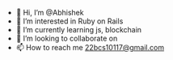 - 👋 Hi, I’m @Abhishek
- 👀 I’m interested in Ruby on Rails
- 🌱 I’m currently learning js, blockchain
- 💞️ I’m looking to collaborate on 
- 📫 How to reach me 22bcs10117@gmail.com 

<!---
22bcs10117abhi/22bcs10117abhi is a ✨ special ✨ repository because its `README.md` (this file) appears on your GitHub profile.
You can click the Preview link to take a look at your changes.
--->
